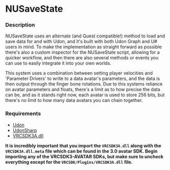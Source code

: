 # NUSaveState

### Description
NUSaveState uses an alternate (and Quest compatible!) method to load and save data for and with Udon, and it's built with both Udon Graph and U# users in mind.
To make the implementation as straight forward as possible there's also a custom inspector for the NUSaveState script, allowing for a quicker workflow, and then there are also several methods or events you can use to easily integrate it into your own worlds.

This system uses a combination between setting player velocities and 'Parameter Drivers' to write to a data avatar's parameters, and the data is then output through the finger bone rotations.
Due to this systems reliance on avatar parameters and floats, there's a limit as to how precise the data can be, and as it stands right now, each avatar is used to store 256 bits, but there's no limit to how many data avatars you can chain together.

### Requirements
- [Udon](https://vrchat.com/home/download)
- [UdonSharp](https://github.com/MerlinVR/UdonSharp)
- [VRCSDK3A.dll](https://vrchat.com/home/download)

**It is incredibly important that you import the `VRCSDK3A.dll` along with the `VRCSDK3A.dll.meta` file which can be found in the 3.0 avatar SDK.
Begin importing any of the VRCSDK3-AVATAR SDKs, but make sure to uncheck everything except for the `VRCSDK/Plugins/VRCSDK3A.dll` file.**
